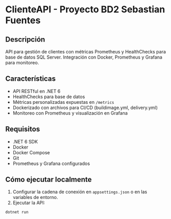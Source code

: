 # ClienteAPI - Proyecto BD2 Sebastian Fuentes

## Descripción

API para gestión de clientes con métricas Prometheus y HealthChecks para base de datos SQL Server. Integración con Docker, Prometheus y Grafana para monitoreo.

## Características

- API RESTful en .NET 6
- HealthChecks para base de datos
- Métricas personalizadas expuestas en `/metrics`
- Dockerizado con archivos para CI/CD (buildimage.yml, delivery.yml)
- Monitoreo con Prometheus y visualización en Grafana

## Requisitos

- .NET 6 SDK
- Docker
- Docker Compose
- Git
- Prometheus y Grafana configurados

## Cómo ejecutar localmente

1. Configurar la cadena de conexión en `appsettings.json` o en las variables de entorno.
2. Ejecutar la API:

```bash
dotnet run